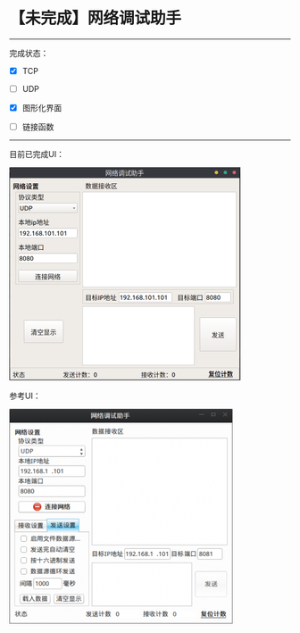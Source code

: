 #  【未完成】网络调试助手

---

完成状态：

- [x] TCP 
- [ ] UDP
- [x] 图形化界面
- [ ] 链接函数



---

目前已完成UI：

<img src="images/2.png" style="width:414px;" />



参考UI：

<img src="images/1.png" alt="示例"  />











